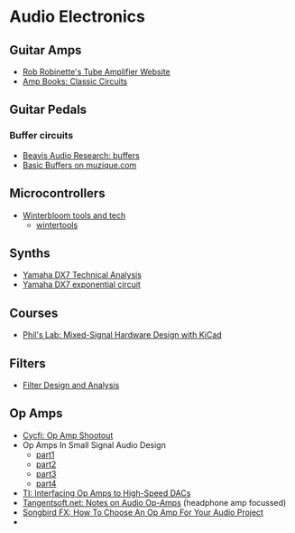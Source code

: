 # Audio Electronics

## Guitar Amps

- [Rob Robinette's Tube Amplifier Website](https://robrobinette.com/Amp_Stuff.htm)
- [Amp Books: Classic Circuits](https://www.ampbooks.com/mobile/classic-circuits/)

## Guitar Pedals

### Buffer circuits

- [Beavis Audio Research: buffers](http://beavisaudio.com/techpages/buffers/)
- [Basic Buffers on muzique.com](http://www.muzique.com/lab/buffers.htm)

## Microcontrollers

- [Winterbloom tools and tech](https://blog.thea.codes/winterblooms-tech-stack/)
  - [wintertools](https://github.com/wntrblm/wintertools)

## Synths

- [Yamaha DX7 Technical Analysis](https://ajxs.me/blog/Yamaha_DX7_Technical_Analysis.html)
- [Yamaha DX7 exponential circuit](https://www.righto.com/2021/11/reverse-engineering-yamaha-dx7_28.html)

## Courses

- [Phil's Lab: Mixed-Signal Hardware Design with KiCad](https://phils-lab-shop.fedevel.education/)

## Filters

- [Filter Design and Analysis](http://sim.okawa-denshi.jp/en/Fkeisan.htm)

## Op Amps

- [Cycfi: Op Amp Shootout](https://www.cycfi.com/projects/six-pack/op-amp-shootout/)
- Op Amps In Small Signal Audio Design
  - [part1](http://www.eetimes.com/document.asp?doc_id=1278805)
  - [part2](http://www.eetimes.com/document.asp?doc_id=1278866)
  - [part3](http://www.eetimes.com/document.asp?doc_id=1278963)
  - [part4](http://www.eetimes.com/document.asp?doc_id=1279027)
- [TI: Interfacing Op Amps to High-Speed DACs](https://www.ti.com/lit/an/slyt342/slyt342.pdf)
- [Tangentsoft.net: Notes on Audio Op-Amps](https://tangentsoft.net/audio/opamps.html) (headphone amp focussed)
- [Songbird FX: How To Choose An Op Amp For Your Audio Project](https://www.songbirdfx.com/how-to-choose-an-op-amp-for-your-audio-project/)
- 
